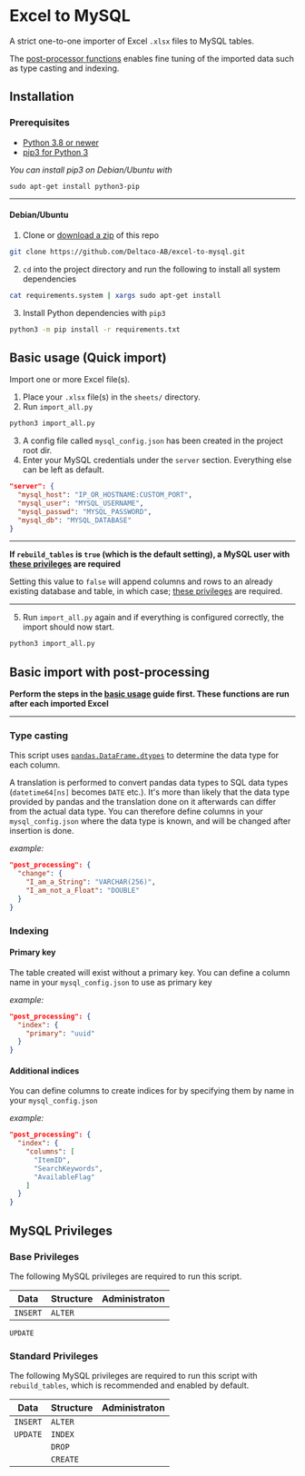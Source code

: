 # Excel to MySQL

A strict one-to-one importer of Excel `.xlsx` files to MySQL tables.

The [post-processor functions](#basic-import-with-post-processing) enables fine tuning of the imported data such as type casting and indexing.

## Installation

### Prerequisites

- [Python 3.8 or newer](https://www.python.org/)
- [pip3 for Python 3](https://pip.pypa.io/en/stable/installing/)

*You can install pip3 on Debian/Ubuntu with*
```
sudo apt-get install python3-pip
```

---

#### Debian/Ubuntu

1. Clone or [download a zip](https://github.com/Deltaco-AB/excel-to-mysql/archive/refs/heads/master.zip) of this repo
```bash
git clone https://github.com/Deltaco-AB/excel-to-mysql.git
```
2. `cd` into the project directory and run the following to install all system dependencies
```bash
cat requirements.system | xargs sudo apt-get install
```
3. Install Python dependencies with `pip3`
```bash
python3 -m pip install -r requirements.txt
```

## Basic usage (Quick import)

Import one or more Excel file(s).

1. Place your `.xlsx` file(s) in the `sheets/` directory.
2. Run `import_all.py`
```bash
python3 import_all.py
```
3. A config file called `mysql_config.json` has been created in the project root dir.
4. Enter your MySQL credentials under the `server` section. Everything else can be left as default.
```json
"server": {
  "mysql_host": "IP_OR_HOSTNAME:CUSTOM_PORT",
  "mysql_user": "MYSQL_USERNAME",
  "mysql_passwd": "MYSQL_PASSWORD",
  "mysql_db": "MYSQL_DATABASE"
}
```

---

**If `rebuild_tables` is `true` (which is the default setting), a MySQL user with [these privileges](#standard-privileges) are required**

Setting this value to `false` will append columns and rows to an already existing database and table, in which case; [these privileges](#base-privileges) are required.

---

5. Run `import_all.py` again and if everything is configured correctly, the import should now start.
```bash
python3 import_all.py
```

## Basic import with post-processing

**Perform the steps in the [basic usage](#basic-usage-quick-import) guide first. These functions are run after each imported Excel**

---

### Type casting

This script uses [`pandas.DataFrame.dtypes`](https://pandas.pydata.org/pandas-docs/stable/reference/api/pandas.DataFrame.dtypes.html) to determine the data type for each column.

A translation is performed to convert pandas data types to SQL data types (`datetime64[ns]` becomes `DATE` etc.). It's more than likely that the data type provided by pandas and the translation done on it afterwards can differ from the actual data type. You can therefore define columns in your `mysql_config.json` where the data type is known, and will be changed after insertion is done.

*example:*
```json
"post_processing": {
  "change": {
    "I_am_a_String": "VARCHAR(256)",
    "I_am_not_a_Float": "DOUBLE"
  }
}
```

### Indexing

#### Primary key

The table created will exist without a primary key. You can define a column name in your `mysql_config.json` to use as primary key

*example:*
```json
"post_processing": {
  "index": {
    "primary": "uuid"
  }
}
```

#### Additional indices

You can define columns to create indices for by specifying them by name in your `mysql_config.json`

*example:*
```json
"post_processing": {
  "index": {
    "columns": [
      "ItemID",
      "SearchKeywords",
      "AvailableFlag"
    ]
  }
}
```

## MySQL Privileges

### Base Privileges

The following MySQL privileges are required to run this script.

Data|Structure|Administraton
--|--|--
`INSERT`|`ALTER`|
`UPDATE`

### Standard Privileges

The following MySQL privileges are required to run this script with `rebuild_tables`, which is recommended and enabled by default.

Data|Structure|Administraton
--|--|--
`INSERT`|`ALTER`|
`UPDATE`|`INDEX`|
||`DROP`|
||`CREATE`|

